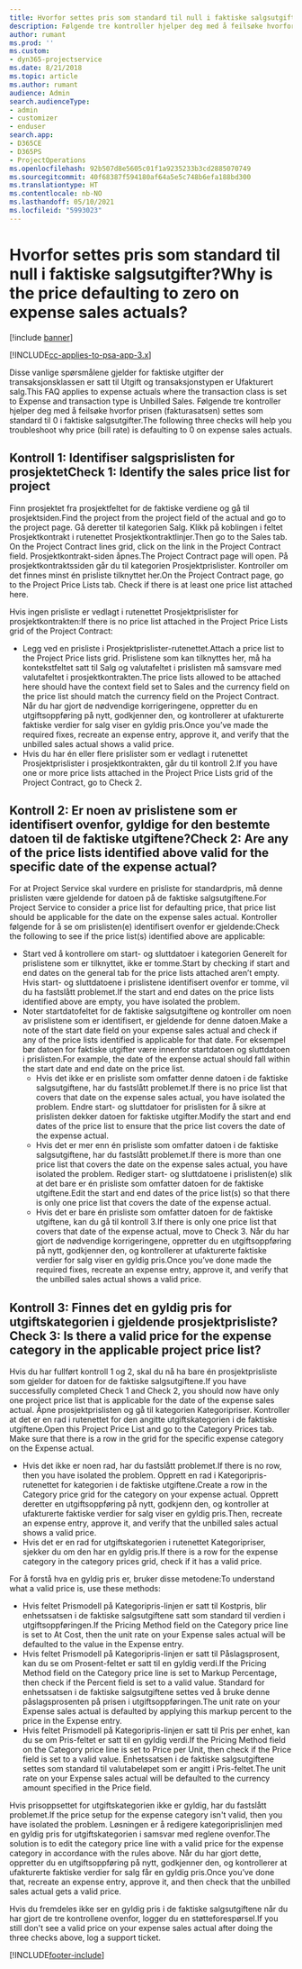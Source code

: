 ```yaml
---
title: Hvorfor settes pris som standard til null i faktiske salgsutgifter?
description: Følgende tre kontroller hjelper deg med å feilsøke hvorfor prisen settes som standard til 0 i faktiske salgsutgifter.
author: rumant
ms.prod: ''
ms.custom:
- dyn365-projectservice
ms.date: 8/21/2018
ms.topic: article
ms.author: rumant
audience: Admin
search.audienceType:
- admin
- customizer
- enduser
search.app:
- D365CE
- D365PS
- ProjectOperations
ms.openlocfilehash: 92b507d8e5605c01f1a9235233b3cd2885070749
ms.sourcegitcommit: 40f68387f594180af64a5e5c748b6efa188bd300
ms.translationtype: HT
ms.contentlocale: nb-NO
ms.lasthandoff: 05/10/2021
ms.locfileid: "5993023"
---
```

# <a name="why-is-the-price-defaulting-to-zero-on-expense-sales-actuals"></a><span data-ttu-id="bcd26-103">Hvorfor settes pris som standard til null i faktiske salgsutgifter?</span><span class="sxs-lookup"><span data-stu-id="bcd26-103">Why is the price defaulting to zero on expense sales actuals?</span></span>

[!include [banner](../includes/psa-now-project-operations.md)]

[!INCLUDE[cc-applies-to-psa-app-3.x](../includes/cc-applies-to-psa-app-3x.md)]

<span data-ttu-id="bcd26-104">Disse vanlige spørsmålene gjelder for faktiske utgifter der transaksjonsklassen er satt til Utgift og transaksjonstypen er Ufakturert salg.</span><span class="sxs-lookup"><span data-stu-id="bcd26-104">This FAQ applies to expense actuals where the transaction class is set to Expense and transaction type is Unbilled Sales.</span></span> <span data-ttu-id="bcd26-105">Følgende tre kontroller hjelper deg med å feilsøke hvorfor prisen (fakturasatsen) settes som standard til 0 i faktiske salgsutgifter.</span><span class="sxs-lookup"><span data-stu-id="bcd26-105">The following three checks will help you troubleshoot why price (bill rate) is defaulting to 0 on expense sales actuals.</span></span>

## <a name="check-1-identify-the-sales-price-list-for-project"></a><span data-ttu-id="bcd26-106">Kontroll 1: Identifiser salgsprislisten for prosjektet</span><span class="sxs-lookup"><span data-stu-id="bcd26-106">Check 1: Identify the sales price list for project</span></span>

<span data-ttu-id="bcd26-107">Finn prosjektet fra prosjektfeltet for de faktiske verdiene og gå til prosjektsiden.</span><span class="sxs-lookup"><span data-stu-id="bcd26-107">Find the project from the project field of the actual and go to the project page.</span></span> <span data-ttu-id="bcd26-108">Gå deretter til kategorien Salg. Klikk på koblingen i feltet Prosjektkontrakt i rutenettet Prosjektkontraktlinjer.</span><span class="sxs-lookup"><span data-stu-id="bcd26-108">Then go to the Sales tab. On the Project Contract lines grid, click on the link in the Project Contract field.</span></span> <span data-ttu-id="bcd26-109">Prosjektkontrakt-siden åpnes.</span><span class="sxs-lookup"><span data-stu-id="bcd26-109">The Project Contract page will open.</span></span> <span data-ttu-id="bcd26-110">På prosjektkontraktssiden går du til kategorien Prosjektprislister. Kontroller om det finnes minst én prisliste tilknyttet her.</span><span class="sxs-lookup"><span data-stu-id="bcd26-110">On the Project Contract page, go to the Project Price Lists tab. Check if there is at least one price list attached here.</span></span>

<span data-ttu-id="bcd26-111">Hvis ingen prisliste er vedlagt i rutenettet Prosjektprislister for prosjektkontrakten:</span><span class="sxs-lookup"><span data-stu-id="bcd26-111">If there is no price list attached in the Project Price Lists grid of the Project Contract:</span></span>

- <span data-ttu-id="bcd26-112">Legg ved en prisliste i Prosjektprislister-rutenettet.</span><span class="sxs-lookup"><span data-stu-id="bcd26-112">Attach a price list to the Project Price lists grid.</span></span> <span data-ttu-id="bcd26-113">Prislistene som kan tilknyttes her, må ha kontekstfeltet satt til Salg og valutafeltet i prislisten må samsvare med valutafeltet i prosjektkontrakten.</span><span class="sxs-lookup"><span data-stu-id="bcd26-113">The price lists allowed to be attached here should have the context field set to Sales and the currency field on the price list should match the currency field on the Project Contract.</span></span> <span data-ttu-id="bcd26-114">Når du har gjort de nødvendige korrigeringene, oppretter du en utgiftsoppføring på nytt, godkjenner den, og kontrollerer at ufakturerte faktiske verdier for salg viser en gyldig pris.</span><span class="sxs-lookup"><span data-stu-id="bcd26-114">Once you’ve made the required fixes, recreate an expense entry, approve it, and verify that the unbilled sales actual shows a valid price.</span></span>
- <span data-ttu-id="bcd26-115">Hvis du har én eller flere prislister som er vedlagt i rutenettet Prosjektprislister i prosjektkontrakten, går du til kontroll 2.</span><span class="sxs-lookup"><span data-stu-id="bcd26-115">If you have one or more price lists attached in the Project Price Lists grid of the Project Contract, go to Check 2.</span></span>

## <a name="check-2-are-any-of-the-price-lists-identified-above-valid-for-the-specific-date-of-the-expense-actual"></a><span data-ttu-id="bcd26-116">Kontroll 2: Er noen av prislistene som er identifisert ovenfor, gyldige for den bestemte datoen til de faktiske utgiftene?</span><span class="sxs-lookup"><span data-stu-id="bcd26-116">Check 2: Are any of the price lists identified above valid for the specific date of the expense actual?</span></span>

<span data-ttu-id="bcd26-117">For at Project Service skal vurdere en prisliste for standardpris, må denne prislisten være gjeldende for datoen på de faktiske salgsutgiftene.</span><span class="sxs-lookup"><span data-stu-id="bcd26-117">For Project Service to consider a price list for defaulting price, that price list should be applicable for the date on the expense sales actual.</span></span> <span data-ttu-id="bcd26-118">Kontroller følgende for å se om prislisten(e) identifisert ovenfor er gjeldende:</span><span class="sxs-lookup"><span data-stu-id="bcd26-118">Check the following to see if the price list(s) identified above are applicable:</span></span>

- <span data-ttu-id="bcd26-119">Start ved å kontrollere om start- og sluttdatoer i kategorien Generelt for prislistene som er tilknyttet, ikke er tomme.</span><span class="sxs-lookup"><span data-stu-id="bcd26-119">Start by checking if start and end dates on the general tab for the price lists attached aren’t empty.</span></span> <span data-ttu-id="bcd26-120">Hvis start- og sluttdatoene i prislistene identifisert ovenfor er tomme, vil du ha fastslått problemet.</span><span class="sxs-lookup"><span data-stu-id="bcd26-120">If the start and end dates on the price lists identified above are empty, you have isolated the problem.</span></span> 
- <span data-ttu-id="bcd26-121">Noter startdatofeltet for de faktiske salgsutgiftene og kontroller om noen av prislistene som er identifisert, er gjeldende for denne datoen.</span><span class="sxs-lookup"><span data-stu-id="bcd26-121">Make a note of the start date field on your expense sales actual and check if any of the price lists identified is applicable for that date.</span></span> <span data-ttu-id="bcd26-122">For eksempel bør datoen for faktiske utgifter være innenfor startdatoen og sluttdatoen i prislisten.</span><span class="sxs-lookup"><span data-stu-id="bcd26-122">For example, the date of the expense actual should fall within the start date and end date on the price list.</span></span> 
    - <span data-ttu-id="bcd26-123">Hvis det ikke er en prisliste som omfatter denne datoen i de faktiske salgsutgiftene, har du fastslått problemet.</span><span class="sxs-lookup"><span data-stu-id="bcd26-123">If there is no price list that covers that date on the expense sales actual, you have isolated the problem.</span></span> <span data-ttu-id="bcd26-124">Endre start- og sluttdatoer for prislisten for å sikre at prislisten dekker datoen for faktiske utgifter.</span><span class="sxs-lookup"><span data-stu-id="bcd26-124">Modify the start and end dates of the price list to ensure that the price list covers the date of the expense actual.</span></span> 
    - <span data-ttu-id="bcd26-125">Hvis det er mer enn én prisliste som omfatter datoen i de faktiske salgsutgiftene, har du fastslått problemet.</span><span class="sxs-lookup"><span data-stu-id="bcd26-125">If there is more than one price list that covers the date on the expense sales actual, you have isolated the problem.</span></span> <span data-ttu-id="bcd26-126">Rediger start- og sluttdatoene i prislisten(e) slik at det bare er én prisliste som omfatter datoen for de faktiske utgiftene.</span><span class="sxs-lookup"><span data-stu-id="bcd26-126">Edit the start and end dates of the price list(s) so that there is only one price list that covers the date of the expense actual.</span></span> 
    - <span data-ttu-id="bcd26-127">Hvis det er bare én prisliste som omfatter datoen for de faktiske utgiftene, kan du gå til kontroll 3.</span><span class="sxs-lookup"><span data-stu-id="bcd26-127">If there is only one price list that covers that date of the expense actual, move to Check 3.</span></span>
<span data-ttu-id="bcd26-128">Når du har gjort de nødvendige korrigeringene, oppretter du en utgiftsoppføring på nytt, godkjenner den, og kontrollerer at ufakturerte faktiske verdier for salg viser en gyldig pris.</span><span class="sxs-lookup"><span data-stu-id="bcd26-128">Once you’ve done made the required fixes, recreate an expense entry, approve it, and verify that the unbilled sales actual shows a valid price.</span></span>

## <a name="check-3-is-there-a-valid-price-for-the-expense-category-in-the-applicable-project-price-list"></a><span data-ttu-id="bcd26-129">Kontroll 3: Finnes det en gyldig pris for utgiftskategorien i gjeldende prosjektprisliste?</span><span class="sxs-lookup"><span data-stu-id="bcd26-129">Check 3: Is there a valid price for the expense category in the applicable project price list?</span></span> 

<span data-ttu-id="bcd26-130">Hvis du har fullført kontroll 1 og 2, skal du nå ha bare én prosjektprisliste som gjelder for datoen for de faktiske salgsutgiftene.</span><span class="sxs-lookup"><span data-stu-id="bcd26-130">If you have successfully completed Check 1 and Check 2, you should now have only one project price list that is applicable for the date of the expense sales actual.</span></span> <span data-ttu-id="bcd26-131">Åpne prosjektprislisten og gå til kategorien Kategoripriser. Kontroller at det er en rad i rutenettet for den angitte utgiftskategorien i de faktiske utgiftene.</span><span class="sxs-lookup"><span data-stu-id="bcd26-131">Open this Project Price List and go to the Category Prices tab. Make sure that there is a row in the grid for the specific expense category on the Expense actual.</span></span>
 
- <span data-ttu-id="bcd26-132">Hvis det ikke er noen rad, har du fastslått problemet.</span><span class="sxs-lookup"><span data-stu-id="bcd26-132">If there is no row, then you have isolated the problem.</span></span> <span data-ttu-id="bcd26-133">Opprett en rad i Kategoripris-rutenettet for kategorien i de faktiske utgiftene.</span><span class="sxs-lookup"><span data-stu-id="bcd26-133">Create a row in the Category price grid for the category on your expense actual.</span></span> <span data-ttu-id="bcd26-134">Opprett deretter en utgiftsoppføring på nytt, godkjenn den, og kontroller at ufakturerte faktiske verdier for salg viser en gyldig pris.</span><span class="sxs-lookup"><span data-stu-id="bcd26-134">Then, recreate an expense entry, approve it, and verify that the unbilled sales actual shows a valid price.</span></span> 
- <span data-ttu-id="bcd26-135">Hvis det er en rad for utgiftskategorien i rutenettet Kategoripriser, sjekker du om den har en gyldig pris.</span><span class="sxs-lookup"><span data-stu-id="bcd26-135">If there is a row for the expense category in the category prices grid, check if it has a valid price.</span></span>

<span data-ttu-id="bcd26-136">For å forstå hva en gyldig pris er, bruker disse metodene:</span><span class="sxs-lookup"><span data-stu-id="bcd26-136">To understand what a valid price is, use these methods:</span></span>

- <span data-ttu-id="bcd26-137">Hvis feltet Prismodell på Kategoripris-linjen er satt til Kostpris, blir enhetssatsen i de faktiske salgsutgiftene satt som standard til verdien i utgiftsoppføringen.</span><span class="sxs-lookup"><span data-stu-id="bcd26-137">If the Pricing Method field on the Category price line is set to At Cost, then the unit rate on your Expense sales actual will be defaulted to the value in the Expense entry.</span></span>
- <span data-ttu-id="bcd26-138">Hvis feltet Prismodell på Kategoripris-linjen er satt til Påslagsprosent, kan du se om Prosent-feltet er satt til en gyldig verdi.</span><span class="sxs-lookup"><span data-stu-id="bcd26-138">If the Pricing Method field on the Category price line is set to Markup Percentage, then check if the Percent field is set to a valid value.</span></span> <span data-ttu-id="bcd26-139">Standard for enhetssatsen i de faktiske salgsutgiftene settes ved å bruke denne påslagsprosenten på prisen i utgiftsoppføringen.</span><span class="sxs-lookup"><span data-stu-id="bcd26-139">The unit rate on your Expense sales actual is defaulted by applying this markup percent to the price in the Expense entry.</span></span>
- <span data-ttu-id="bcd26-140">Hvis feltet Prismodell på Kategoripris-linjen er satt til Pris per enhet, kan du se om Pris-feltet er satt til en gyldig verdi.</span><span class="sxs-lookup"><span data-stu-id="bcd26-140">If the Pricing Method field on the Category price line is set to Price per Unit, then check if the Price field is set to a valid value.</span></span> <span data-ttu-id="bcd26-141">Enhetssatsen i de faktiske salgsutgiftene settes som standard til valutabeløpet som er angitt i Pris-feltet.</span><span class="sxs-lookup"><span data-stu-id="bcd26-141">The unit rate on your Expense sales actual will be defaulted to the currency amount specified in the Price field.</span></span>

<span data-ttu-id="bcd26-142">Hvis prisoppsettet for utgiftskategorien ikke er gyldig, har du fastslått problemet.</span><span class="sxs-lookup"><span data-stu-id="bcd26-142">If the price setup for the expense category isn't valid, then you have isolated the problem.</span></span> <span data-ttu-id="bcd26-143">Løsningen er å redigere kategoriprislinjen med en gyldig pris for utgiftskategorien i samsvar med reglene ovenfor.</span><span class="sxs-lookup"><span data-stu-id="bcd26-143">The solution is to edit the category price line with a valid price for the expense category in accordance with the rules above.</span></span> <span data-ttu-id="bcd26-144">Når du har gjort dette, oppretter du en utgiftsoppføring på nytt, godkjenner den, og kontrollerer at ufakturerte faktiske verdier for salg får en gyldig pris.</span><span class="sxs-lookup"><span data-stu-id="bcd26-144">Once you’ve done that, recreate an expense entry, approve it, and then check that the unbilled sales actual gets a valid price.</span></span>

<span data-ttu-id="bcd26-145">Hvis du fremdeles ikke ser en gyldig pris i de faktiske salgsutgiftene når du har gjort de tre kontrollene ovenfor, logger du en støtteforespørsel.</span><span class="sxs-lookup"><span data-stu-id="bcd26-145">If you still don't see a valid price on your expense sales actual after doing the three checks above, log a support ticket.</span></span>




[!INCLUDE[footer-include](../includes/footer-banner.md)]